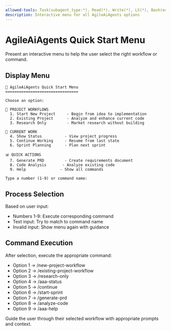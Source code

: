 ```yaml
---
allowed-tools: Task(subagent_type:*), Read(*), Write(*), LS(*), Bash(echo:*)
description: Interactive menu for all AgileAiAgents options
---
```


# AgileAiAgents Quick Start Menu

Present an interactive menu to help the user select the right workflow or command.

## Display Menu

```
🚀 AgileAiAgents Quick Start Menu
================================

Choose an option:

📁 PROJECT WORKFLOWS
  1. Start New Project     - Begin from idea to implementation
  2. Existing Project      - Analyze and enhance current code
  3. Research Only         - Market research without building

🎯 CURRENT WORK
  4. Show Status          - View project progress
  5. Continue Working     - Resume from last state
  6. Sprint Planning      - Plan next sprint

📊 QUICK ACTIONS
  7. Generate PRD         - Create requirements document
  8. Code Analysis       - Analyze existing code
  9. Help               - Show all commands

Type a number (1-9) or command name:
```

## Process Selection

Based on user input:
- Numbers 1-9: Execute corresponding command
- Text input: Try to match to command name
- Invalid input: Show menu again with guidance

## Command Execution

After selection, execute the appropriate command:
- Option 1 → /new-project-workflow
- Option 2 → /existing-project-workflow
- Option 3 → /research-only
- Option 4 → /aaa-status
- Option 5 → /continue
- Option 6 → /start-sprint
- Option 7 → /generate-prd
- Option 8 → /analyze-code
- Option 9 → /aaa-help

Guide the user through their selected workflow with appropriate prompts and context.